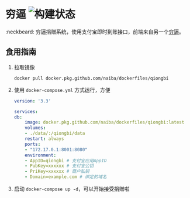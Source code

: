 # 穷逼 ![构建状态](https://github.com/naiba/qiongbi/workflows/Build%20Private%20Image/badge.svg)

:neckbeard: 穷逼捐赠系统，使用支付宝即时到账接口，前端来自另一个[穷逼](https://qiong.bi)。

## 食用指南

1. 拉取镜像

    ```shell
    docker pull docker.pkg.github.com/naiba/dockerfiles/qiongbi
    ```

2. 使用 `docker-compose.yml` 方式运行，方便

    ```yaml
    version: '3.3'

    services:
    db:
        image: docker.pkg.github.com/naiba/dockerfiles/qiongbi:latest
        volumes:
        - ./data/:/qiongbi/data
        restart: always
        ports:
        - "172.17.0.1:8001:8080"
        environment:
        - AppID=qiongbi # 支付宝应用AppID
        - PubKey=xxxxxx # 支付宝公钥
        - PriKey=xxxxxx # 商户私钥
        - Domain=example.com # 绑定的域名
    ```

3. 启动 `docker-compose up -d`，可以开始接受捐赠啦
